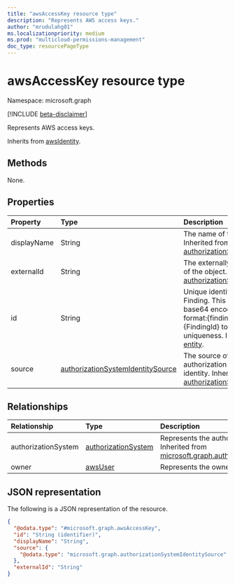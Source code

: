 ```yaml
---
title: "awsAccessKey resource type"
description: "Represents AWS access keys."
author: "mrudulahg01"
ms.localizationpriority: medium
ms.prod: "multicloud-permissions-management"
doc_type: resourcePageType
---
```


# awsAccessKey resource type

Namespace: microsoft.graph

[!INCLUDE [beta-disclaimer](../../includes/beta-disclaimer.md)]

Represents AWS access keys.


Inherits from [awsIdentity](../resources/awsidentity.md).

## Methods
None.

## Properties
|Property|Type|Description|
|:---|:---|:---|
|displayName|String|The name of the object. Inherited from [authorizationSystemIdentity](../resources/authorizationsystemidentity.md).|
|externalId|String|The externally displayed ID of the object. Inherited from [authorizationSystemIdentity](../resources/authorizationsystemidentity.md).|
|id|String|Unique identifier for the Finding. This id will be base64 encoded using the format:{findingType}{FindingId} to ensure uniqueness. Inherited from [entity](../resources/entity.md).|
|source|[authorizationSystemIdentitySource](../resources/authorizationsystemidentityresource.md)|The source of the authorization system identity. Inherited from [authorizationSystemIdentity](../resources/authorizationsystemidentity.md).|

## Relationships
|Relationship|Type|Description|
|:---|:---|:---|
|authorizationSystem|[authorizationSystem](../resources/authorizationsystem.md)|Represents the authorization system. Inherited from [microsoft.graph.authorizationSystemIdentity](../resources/authorizationsystemidentity.md)|
|owner|[awsUser](../resources/awsuser.md)|Represents the owner.|

## JSON representation
The following is a JSON representation of the resource.
<!-- {
  "blockType": "resource",
  "keyProperty": "id",
  "@odata.type": "microsoft.graph.awsAccessKey",
  "baseType": "microsoft.graph.awsIdentity",
  "openType": false
}
-->
``` json
{
  "@odata.type": "#microsoft.graph.awsAccessKey",
  "id": "String (identifier)",
  "displayName": "String",
  "source": {
    "@odata.type": "microsoft.graph.authorizationSystemIdentitySource"
  },
  "externalId": "String"
}
```

